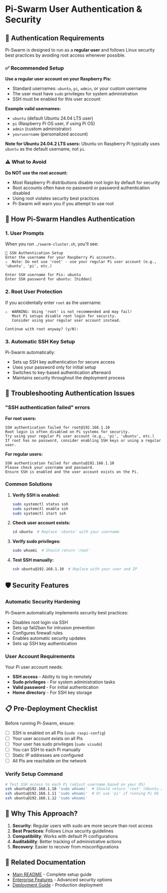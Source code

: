 # Pi-Swarm User Authentication & Security

## 🔐 Authentication Requirements

Pi-Swarm is designed to run as a **regular user** and follows Linux security best practices by avoiding root access whenever possible.

### ✅ Recommended Setup

**Use a regular user account on your Raspberry Pis:**
- Standard usernames: `ubuntu`, `pi`, `admin`, or your custom username
- The user must have `sudo` privileges for system administration
- SSH must be enabled for this user account

**Example valid usernames:**
- `ubuntu` (default Ubuntu 24.04 LTS user)
- `pi` (Raspberry Pi OS user, if using Pi OS)
- `admin` (custom administrator)
- `yourusername` (personalized account)

**Note for Ubuntu 24.04.2 LTS users:**
Ubuntu on Raspberry Pi typically uses `ubuntu` as the default username, not `pi`.

### ⚠️ What to Avoid

**Do NOT use the root account:**
- Most Raspberry Pi distributions disable root login by default for security
- Root accounts often have no password or password authentication disabled
- Using root violates security best practices
- Pi-Swarm will warn you if you attempt to use root

## 🚀 How Pi-Swarm Handles Authentication

### 1. User Prompts
When you run `./swarm-cluster.sh`, you'll see:

```
🔐 SSH Authentication Setup
Enter the username for your Raspberry Pi accounts.
⚠️  Note: Do not use 'root' - use your regular Pi user account (e.g., 'ubuntu', 'pi', etc.)

Enter SSH username for Pis: ubuntu
Enter SSH password for ubuntu: [hidden]
```

### 2. Root User Protection
If you accidentally enter `root` as the username:

```
⚠️  WARNING: Using 'root' is not recommended and may fail!
   Most Pi setups disable root login for security.
   Consider using your regular user account instead.

Continue with root anyway? (y/N): 
```

### 3. Automatic SSH Key Setup
Pi-Swarm automatically:
- Sets up SSH key authentication for secure access
- Uses your password only for initial setup
- Switches to key-based authentication afterward
- Maintains security throughout the deployment process

## 🔧 Troubleshooting Authentication Issues

### "SSH authentication failed" errors

**For root users:**
```
SSH authentication failed for root@192.168.1.10
Root login is often disabled on Pi systems for security.
Try using your regular Pi user account (e.g., 'pi', 'ubuntu', etc.)
If root has no password, consider enabling SSH keys or using a regular user.
```

**For regular users:**
```
SSH authentication failed for ubuntu@192.168.1.10
Please check your username and password.
Ensure SSH is enabled and the user account exists on the Pi.
```

### Common Solutions

1. **Verify SSH is enabled:**
   ```bash
   sudo systemctl status ssh
   sudo systemctl enable ssh
   sudo systemctl start ssh
   ```

2. **Check user account exists:**
   ```bash
   id ubuntu  # Replace 'ubuntu' with your username
   ```

3. **Verify sudo privileges:**
   ```bash
   sudo whoami  # Should return 'root'
   ```

4. **Test SSH manually:**
   ```bash
   ssh ubuntu@192.168.1.10  # Replace with your user and IP
   ```

## 🛡️ Security Features

### Automatic Security Hardening
Pi-Swarm automatically implements security best practices:
- Disables root login via SSH
- Sets up fail2ban for intrusion prevention
- Configures firewall rules
- Enables automatic security updates
- Sets up SSH key authentication

### User Account Requirements
Your Pi user account needs:
- **SSH access** - Ability to log in remotely
- **Sudo privileges** - For system administration tasks
- **Valid password** - For initial authentication
- **Home directory** - For SSH key storage

## 📋 Pre-Deployment Checklist

Before running Pi-Swarm, ensure:

- [ ] SSH is enabled on all Pis (`sudo raspi-config`)
- [ ] Your user account exists on all Pis
- [ ] Your user has sudo privileges (`sudo visudo`)
- [ ] You can SSH to each Pi manually
- [ ] Static IP addresses are configured
- [ ] All Pis are reachable on the network

### Verify Setup Command
```bash
# Test SSH access to each Pi (adjust username based on your OS)
ssh ubuntu@192.168.1.10 'sudo whoami'  # Should return 'root' (Ubuntu 24.04)
ssh ubuntu@192.168.1.11 'sudo whoami'  # Or use 'pi' if running Pi OS
ssh ubuntu@192.168.1.12 'sudo whoami'
```

## 🎯 Why This Approach?

1. **Security**: Regular users with sudo are more secure than root access
2. **Best Practices**: Follows Linux security guidelines
3. **Compatibility**: Works with default Pi configurations
4. **Auditability**: Better tracking of administrative actions
5. **Recovery**: Easier to recover from misconfigurations

## 🔗 Related Documentation

- [Main README](README.md) - Complete setup guide
- [Enterprise Features](ENTERPRISE_FEATURES.md) - Advanced security options
- [Deployment Guide](DEPLOYMENT_READY_FINAL.md) - Production deployment
